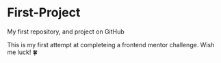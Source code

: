# First-Project

My first repository, and project on GitHub

This is my first attempt at completeing a frontend mentor challenge.  Wish me luck! 🍀 
